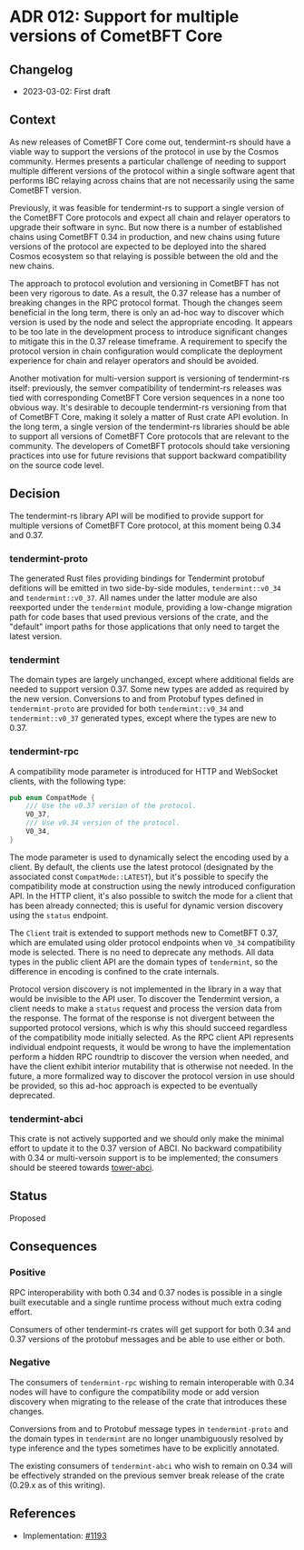 # ADR 012: Support for multiple versions of CometBFT Core

## Changelog

* 2023-03-02: First draft

## Context

As new releases of CometBFT Core come out, tendermint-rs should have a
viable way to support the versions of the protocol in use by the Cosmos
community. Hermes presents a particular challenge of needing to support
multiple different versions of the protocol within a single software agent
that performs IBC relaying across chains that are not necessarily using the
same CometBFT version.

Previously, it was feasible for tendermint-rs to support a single version of
the CometBFT Core protocols and expect all chain and relayer operators to
upgrade their software in sync. But now there is a number of established chains
using CometBFT 0.34 in production, and new chains using future versions of the
protocol are expected to be deployed into the shared Cosmos ecosystem
so that relaying is possible between the old and the new chains.

The approach to protocol evolution and versioning in CometBFT has not been
very rigorous to date. As a result, the 0.37 release has a number of breaking
changes in the RPC protocol format. Though the changes seem beneficial
in the long term, there is only an ad-hoc way to discover which version is used
by the node and select the appropriate encoding. It appears to be too
late in the development process to introduce significant changes to mitigate
this in the 0.37 release timeframe. A requirement to specify the
protocol version in chain configuration would complicate the deployment
experience for chain and relayer operators and should be avoided.

Another motivation for multi-version support is versioning of tendermint-rs
itself: previously, the semver compatibility of tendermint-rs releases was
tied with corresponding CometBFT Core version sequences in a none too obvious
way. It's desirable to decouple tendermint-rs versioning from that of CometBFT
Core, making it solely a matter of Rust crate API evolution. In the long term,
a single version of the tendermint-rs libraries should be able to support all
versions of CometBFT Core protocols that are relevant to the community.
The developers of CometBFT protocols should take versioning practices into use
for future revisions that support backward compatibility on the source code level.

## Decision

The tendermint-rs library API will be modified to provide support for
multiple versions of CometBFT Core protocol, at this moment being 0.34 and
0.37.

### tendermint-proto

The generated Rust files providing bindings for Tendermint protobuf defitions
will be emitted in two side-by-side modules, `tendermint::v0_34` and
`tendermint::v0_37`. All names under the latter module are also reexported under
the `tendermint` module, providing a low-change migration path for code bases
that used previous versions of the crate, and the "default" import paths for
those applications that only need to target the latest version.

### tendermint

The domain types are largely unchanged, except where additional fields are
needed to support version 0.37. Some new types are added as required by the
new version. Conversions to and from Protobuf types defined in
`tendermint-proto` are provided for both `tendermint::v0_34` and
`tendermint::v0_37` generated types, except where the types are new to 0.37.

### tendermint-rpc

A compatibility mode parameter is introduced for HTTP and WebSocket clients,
with the following type:

```rust
pub enum CompatMode {
    /// Use the v0.37 version of the protocol.
    V0_37,
    /// Use v0.34 version of the protocol.
    V0_34,
}
```

The mode parameter is used to dynamically select the encoding used by a client.
By default, the clients use the latest protocol (designated by the associated
const `CompatMode::LATEST`), but it's possible to specify
the compatibility mode at construction using the newly introduced configuration
API. In the HTTP client, it's also possible to switch the mode for a client
that has been already connected; this is useful for dynamic version discovery
using the `status` endpoint.

The `Client` trait is extended to support methods new to CometBFT 0.37,
which are emulated using older protocol endpoints when `V0_34` compatibility
mode is selected. There is no need to deprecate any methods. All data types
in the public client API are the domain types of `tendermint`, so the
difference in encoding is confined to the crate internals.

Protocol version discovery is not implemented in the library in a way that
would be invisible to the API user. To discover the Tendermint version, a client
needs to make a `status` request and process the version data from the response.
The format of the response is not divergent between the supported protocol
versions, which is why this should succeed regardless of the compatibility mode
initially selected. As the RPC client API represents individual endpoint requests,
it would be wrong to have the implementation perform a hidden RPC roundtrip to
discover the version when needed, and have the client exhibit interior
mutability that is otherwise not needed. In the future, a more formalized way
to discover the protocol version in use should be provided, so this ad-hoc
approach is expected to be eventually deprecated.

### tendermint-abci

This crate is not actively supported and we should only make the minimal effort
to update it to the 0.37 version of ABCI. No backward compatibility with 0.34
or multi-versoin support is to be implemented; the consumers should be steered
towards [tower-abci](https://github.com/penumbra-zone/tower-abci).

## Status

Proposed

## Consequences

### Positive

RPC interoperability with both 0.34 and 0.37 nodes is possible in a single built
executable and a single runtime process without much extra coding effort.

Consumers of other tendermint-rs crates will get support for both 0.34 and 0.37
versions of the protobuf messages and be able to use either or both.

### Negative

The consumers of `tendermint-rpc` wishing to remain interoperable with 0.34 nodes
will have to configure the compatibility mode or add version discovery when
migrating to the release of the crate that introduces these changes.

Conversions from and to Protobuf message types in `tendermint-proto`
and the domain types in `tendermint` are no longer unambiguously resolved
by type inference and the types sometimes have to be explicitly annotated.

The existing consumers of `tendermint-abci` who wish to remain on 0.34
will be effectively stranded on the previous semver break release of the crate
(0.29.x as of this writing).

## References

* Implementation: [#1193](https://github.com/informalsystems/tendermint-rs/pull/1193)
